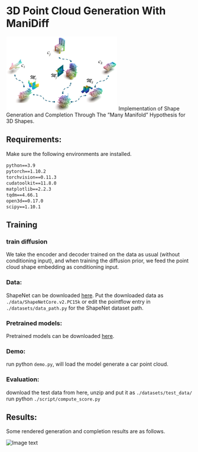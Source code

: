 # 3D Point Cloud Generation With ManiDiff
<img src="manidiff/fig1.png" alt="Image text" width="300" height="200"/>
Implementation of Shape Generation and Completion Through The ”Many Manifold” Hypothesis for 3D Shapes.

## Requirements:
Make sure the following environments are installed.
    
    python==3.9
    pytorch==1.10.2
    torchvision==0.11.3
    cudatoolkit==11.8.0
    matplotlib==2.2.3
    tqdm==4.66.1
    open3d==0.17.0
    scipy==1.10.1

## Training


### train diffusion 
We take the encoder and decoder trained on the data as usual (without conditioning input), and when training the diffusion prior, we feed the point cloud shape embedding as conditioning input.


### Data:
ShapeNet can be downloaded [here](https://shapenet.org/).
Put the downloaded data as `./data/ShapeNetCore.v2.PC15k` or edit the pointflow entry in `./datasets/data_path.py` for the ShapeNet dataset path.

### Pretrained models:
Pretrained models can be downloaded [here](https://github.com/Sun1224xy/ManiDiff/blob/master/denoising_model.pth).

### Demo:
run python `demo.py`, will load the model generate a car point cloud. 

### Evaluation:
download the test data from here, unzip and put it as `./datasets/test_data/`
run python `./script/compute_score.py` 

## Results:
Some rendered generation and completion results are as follows.

<img src="manidiff/result.png" alt="Image text" width="600" height="800">
